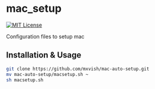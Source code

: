 # mac_setup
[![MIT License](http://img.shields.io/badge/license-MIT-brightgreen.svg)](http://www.opensource.org/licenses/MIT)

Configuration files to setup mac

## Installation & Usage

```sh
git clone https://github.com/mxvish/mac-auto-setup.git
mv mac-auto-setup/macsetup.sh ~
sh macsetup.sh
```
